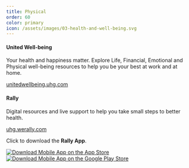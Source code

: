```yaml
---
title: Physical
order: 60
color: primary
icon: /assets/images/03-health-and-well-being.svg
---
```


#### United Well-being

Your health and happiness matter. Explore Life, Financial, Emotional and Physical well-being resources to help you be your best at work and at home.

[unitedwellbeing.uhg.com](https://unitedwellbeing.uhg.com/ "United Well-being website in a new tab")

#### Rally

Digital resources and live support to help you take small steps to better health.

[uhg.werally.com](https://member.werally.com/content/register/optum/uhgee/standard "uhg.werally.com in a new tab")

Click to download the **Rally App**.

<a class="app-badge" href="https://apps.apple.com/us/app/rally/id992587921">![Download Mobile App on the App Store](/assets/images/apple-store-badge.svg)</a>
<a class="app-badge" href="https://play.google.com/store/apps/details?id=com.rally.wellness">![Download Mobile App on the Google Play Store](/assets/images/google-play-badge.svg)</a>